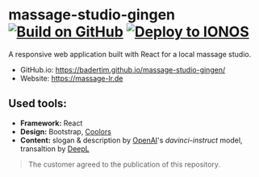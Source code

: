 # massage-studio-gingen [![Build on GitHub](https://github.com/BaderTim/massage-studio-gingen/actions/workflows/node.js.yml/badge.svg?branch=main)](https://github.com/BaderTim/massage-studio-gingen/actions/workflows/node.js.yml) [![Deploy to IONOS](https://github.com/BaderTim/massage-studio-gingen/actions/workflows/manual-deploy.yml/badge.svg?branch=main)](https://github.com/BaderTim/massage-studio-gingen/actions/workflows/manual-deploy.yml)
A responsive web application built with React for a local massage studio.  
  
- GitHub.io: https://badertim.github.io/massage-studio-gingen/
- Website: https://massage-lr.de
  
 ## Used tools:
 - **Framework:** React
 - **Design:** Bootstrap, [Coolors](https://coolors.co/)
 - **Content:** slogan & description by [OpenAI](https://beta.openai.com/)'s *davinci-instruct* model, transaltion by [DeepL](https://www.deepl.com/)

> The customer agreed to the publication of this repository.